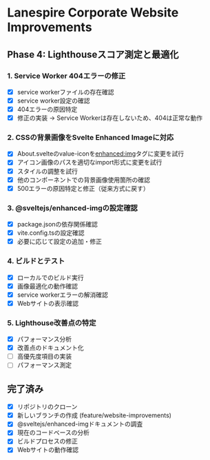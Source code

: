 # Lanespire Corporate Website Improvements

## Phase 4: Lighthouseスコア測定と最適化

### 1. Service Worker 404エラーの修正

- [x] service workerファイルの存在確認
- [x] service worker設定の確認
- [x] 404エラーの原因特定
- [x] 修正の実装 → Service Workerは存在しないため、404は正常な動作

### 2. CSSの背景画像をSvelte Enhanced Imageに対応

- [x] About.svelteのvalue-iconを<enhanced:img>タグに変更を試行
- [x] アイコン画像のパスを適切なimport形式に変更を試行
- [x] スタイルの調整を試行
- [x] 他のコンポーネントでの背景画像使用箇所の確認
- [x] 500エラーの原因特定と修正（従来方式に戻す）

### 3. @sveltejs/enhanced-imgの設定確認

- [x] package.jsonの依存関係確認
- [x] vite.config.tsの設定確認
- [x] 必要に応じて設定の追加・修正

### 4. ビルドとテスト

- [x] ローカルでのビルド実行
- [x] 画像最適化の動作確認
- [x] service workerエラーの解消確認
- [x] Webサイトの表示確認

### 5. Lighthouse改善点の特定

- [x] パフォーマンス分析
- [x] 改善点のドキュメント化
- [ ] 高優先度項目の実装
- [ ] パフォーマンス測定

## 完了済み

- [x] リポジトリのクローン
- [x] 新しいブランチの作成 (feature/website-improvements)
- [x] @sveltejs/enhanced-imgドキュメントの調査
- [x] 現在のコードベースの分析
- [x] ビルドプロセスの修正
- [x] Webサイトの動作確認

